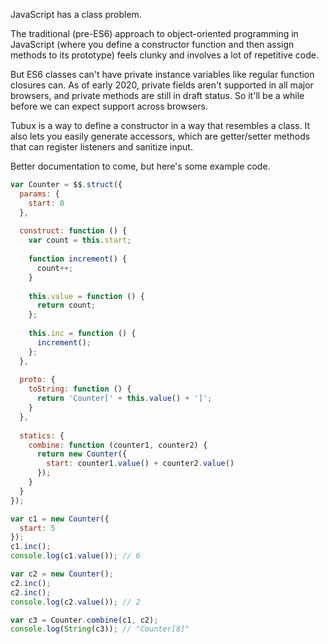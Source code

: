 JavaScript has a class problem.

The traditional (pre-ES6) approach to object-oriented programming in JavaScript (where you define a constructor function and then assign methods to its prototype) feels clunky and involves a lot of repetitive code.

But ES6 classes can't have private instance variables like regular function closures can. As of early 2020, private fields aren't supported in all major browsers, and private methods are still in draft status. So it'll be a while before we can expect support across browsers.

Tubux is a way to define a constructor in a way that resembles a class. It also lets you easily generate accessors, which are getter/setter methods that can register listeners and sanitize input.

Better documentation to come, but here's some example code.

```javascript
var Counter = $$.struct({
  params: {
    start: 0
  },
  
  construct: function () {
    var count = this.start;
    
    function increment() {
      count++;
    }
    
    this.value = function () {
      return count;
    };
    
    this.inc = function () {
      increment();
    };
  },
  
  proto: {
    toString: function () {
      return 'Counter[' + this.value() + ']';
    }
  },
  
  statics: {
    combine: function (counter1, counter2) {
      return new Counter({
      	start: counter1.value() + counter2.value()
      });
    }
  }
});

var c1 = new Counter({
  start: 5
});
c1.inc();
console.log(c1.value()); // 6

var c2 = new Counter();
c2.inc();
c2.inc();
console.log(c2.value()); // 2

var c3 = Counter.combine(c1, c2);
console.log(String(c3)); // "Counter[8]"
```
